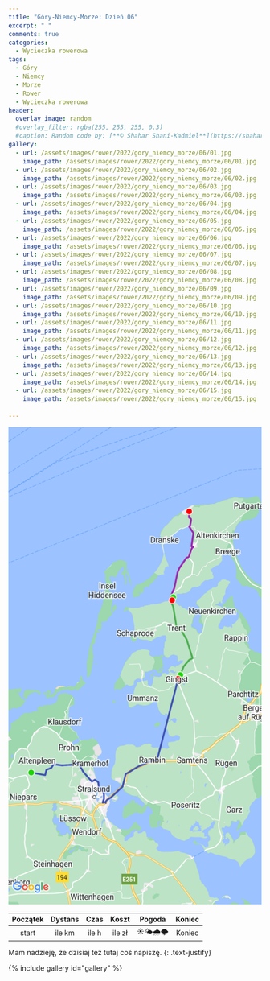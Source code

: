 ```yaml
---
title: "Góry-Niemcy-Morze: Dzień 06"
excerpt: " "
comments: true
categories:
  - Wycieczka rowerowa
tags:
  - Góry
  - Niemcy
  - Morze
  - Rower  
  - Wycieczka rowerowa
header:
  overlay_image: random
  #overlay_filter: rgba(255, 255, 255, 0.3)
  #caption: Random code by: [**© Shahar Shani-Kadmiel**](https://shaharkadmiel.github.io)"
gallery:
  - url: /assets/images/rower/2022/gory_niemcy_morze/06/01.jpg
    image_path: /assets/images/rower/2022/gory_niemcy_morze/06/01.jpg
  - url: /assets/images/rower/2022/gory_niemcy_morze/06/02.jpg
    image_path: /assets/images/rower/2022/gory_niemcy_morze/06/02.jpg
  - url: /assets/images/rower/2022/gory_niemcy_morze/06/03.jpg
    image_path: /assets/images/rower/2022/gory_niemcy_morze/06/03.jpg
  - url: /assets/images/rower/2022/gory_niemcy_morze/06/04.jpg
    image_path: /assets/images/rower/2022/gory_niemcy_morze/06/04.jpg
  - url: /assets/images/rower/2022/gory_niemcy_morze/06/05.jpg
    image_path: /assets/images/rower/2022/gory_niemcy_morze/06/05.jpg
  - url: /assets/images/rower/2022/gory_niemcy_morze/06/06.jpg
    image_path: /assets/images/rower/2022/gory_niemcy_morze/06/06.jpg
  - url: /assets/images/rower/2022/gory_niemcy_morze/06/07.jpg
    image_path: /assets/images/rower/2022/gory_niemcy_morze/06/07.jpg
  - url: /assets/images/rower/2022/gory_niemcy_morze/06/08.jpg
    image_path: /assets/images/rower/2022/gory_niemcy_morze/06/08.jpg
  - url: /assets/images/rower/2022/gory_niemcy_morze/06/09.jpg
    image_path: /assets/images/rower/2022/gory_niemcy_morze/06/09.jpg
  - url: /assets/images/rower/2022/gory_niemcy_morze/06/10.jpg
    image_path: /assets/images/rower/2022/gory_niemcy_morze/06/10.jpg
  - url: /assets/images/rower/2022/gory_niemcy_morze/06/11.jpg
    image_path: /assets/images/rower/2022/gory_niemcy_morze/06/11.jpg
  - url: /assets/images/rower/2022/gory_niemcy_morze/06/12.jpg
    image_path: /assets/images/rower/2022/gory_niemcy_morze/06/12.jpg
  - url: /assets/images/rower/2022/gory_niemcy_morze/06/13.jpg
    image_path: /assets/images/rower/2022/gory_niemcy_morze/06/13.jpg
  - url: /assets/images/rower/2022/gory_niemcy_morze/06/14.jpg
    image_path: /assets/images/rower/2022/gory_niemcy_morze/06/14.jpg
  - url: /assets/images/rower/2022/gory_niemcy_morze/06/15.jpg
    image_path: /assets/images/rower/2022/gory_niemcy_morze/06/15.jpg

---
```

![mapka](/assets/images/rower/2022/gory_niemcy_morze/06/mapka.png)

|Początek|Dystans|Czas|Koszt|Pogoda|Koniec|
|:---:|:---:|:---:|:---:|:---:|:---:|
|start| ile km| ile h| ile zł|☀️🌤️🌧️🌩️|Koniec|

Mam nadzieję, że dzisiaj też tutaj coś napiszę.
{: .text-justify}

{% include gallery id="gallery" %}
